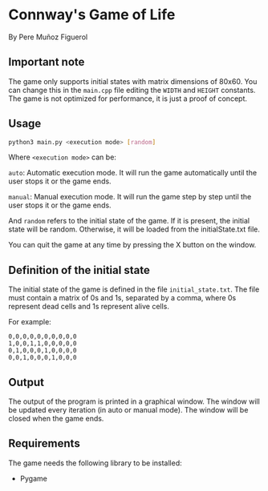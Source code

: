 # Connway's Game of Life

By Pere Muñoz Figuerol

## Important note

The game only supports initial states with matrix dimensions of 80x60. You can change this in the `main.cpp` file editing the `WIDTH` and `HEIGHT` constants.
The game is not optimized for performance, it is just a proof of concept.

## Usage

```bash
python3 main.py <execution mode> [random]
```

Where `<execution mode>` can be:

`auto`: Automatic execution mode. It will run the game automatically until the user stops it or the game ends.

`manual`: Manual execution mode. It will run the game step by step until the user stops it or the game ends.

And `random` refers to the initial state of the game. If it is present, the initial state will be random. Otherwise, it will be loaded from the initialState.txt file.

You can quit the game at any time by pressing the X button on the window.

## Definition of the initial state

The initial state of the game is defined in the file `initial_state.txt`. The file must contain a matrix of 0s and 1s, separated by a comma, where 0s represent dead cells and 1s represent alive cells. 

For example:

```
0,0,0,0,0,0,0,0,0,0
1,0,0,1,1,0,0,0,0,0
0,1,0,0,0,1,0,0,0,0
0,0,1,0,0,0,1,0,0,0
```

## Output

The output of the program is printed in a graphical window. The window will be updated every iteration (in auto or manual mode). The window will be closed when the game ends.

## Requirements

The game needs the following library to be installed:

- Pygame